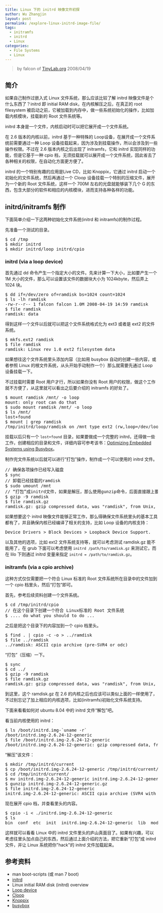 ```yaml
---
title: Linux 下的 initrd 映像文件初探
author: Wu Zhangjin
layout: post
permalink: /explore-linux-initrd-image-file/
tags:
  - initramfs
  - initrd
  - Linux
categories:
  - File Systems
  - Linux
---
```


> by falcon of [TinyLab.org][2]
> 2008/04/19


## 简介

如果自己制作过嵌入式 Linux 文件系统，那么应该比较了解 initrd 映像文件是个什么东西了？initrd 即 initial RAM disk，在内核解压之后，在真正的 root filesystem 被启动之前，它被加载到内存中，做一些系统初始化的操作，比如加载内核模块，挂载新的 Root 文件系统等。

initrd 本身是一个文件，内核启动时可以把它展开成一个文件系统。

在 2.6 版本的内核以前，initrd 基于一种特殊的 Loop设备，在展开成一个文件系统前需要通过一种 Loop 设备挂载起来，因为涉及到挂载操作，所以会涉及到一些操作权限。不过在 2.6 版本内核之后出现了 initramfs，它和 initrd 实现同样的功能，但是它基于一种 cpio 档，无须挂载就可以展开成一个文件系统，因此省去了各种相关的权限，在自动化方面更方便了。

initrd 的一个特别有趣的应用是Live CD，比如 Knoppix，它通过 initrd 启动一个初始化的文件系统，然后再通过一个 Cloop 设备挂载一个特别的压缩文件，展开为一个新的 Root 文件系统，这样一个 700M 左右的光盘就能够装下几个 G 的东西，包含大部分的软件和相应的内核模块，进而支持各种各样的功能。

## initrd/initramfs 制作

下面简单介绍一下这两种初始化文件系统(initrd 和 initramfs)的制作过程。

先准备一个测试的目录。

<pre>$ cd /tmp
$ mkdir initrd
$ mkdir initrd/loop initrd/cpio
</pre>

### initrd (via a loop device)

首先通过 dd 命令产生一个指定大小的文件。先来计算一下大小，比如要产生一个 1M 大小的文件，那么可以设置该文件的数据块大小为 1024kbyte，然后弄上 1024 块。

<pre>$ dd if=/dev/zero of=ramdisk bs=1024 count=1024
$ ls -lh ramdisk
-rw-r--r-- 1 falcon falcon 1.0M 2008-04-19 14:59 ramdisk
$ file ramdisk
ramdisk: data
</pre>

得到这样一个文件以后就可以把这个文件系统格式化为 ext3 或者是 ext2 的文件系统。

<pre>$ mkfs.ext2 ramdisk
$ file ramdisk
ramdisk: Linux rev 1.0 ext2 filesystem data
</pre>

如果想往这个文件系统里头添加内容（比如用 busybox 自动的创建一些内容，或者参照 Linux 的根文件系统，从头开始手动制作一个）那么就需要先通过 Loop 设备挂载一下。

不过挂载时需要 Root 用户才行，所以如果你没有 Root 用户的权限，做这个工作就不方便了，从这里就可以看出之后要介绍的 initramfs 的好处了。

<pre>$ mount ramdisk /mnt/ -o loop
mount: only root can do that
$ sudo mount ramdisk /mnt/ -o loop
$ ls /mnt/
lost+found
$ mount | grep ramdisk
/tmp/initrd/loop/ramdisk on /mnt type ext2 (rw,loop=/dev/loop0)
</pre>

挂载以后只有一个 `lost+found` 目录，如果要做成一个完整的 initrd，还得做一些工作，创建相应的目录和文件，详细内容可参考该书：[Optimizing Embedded Systems using Busybox][3]。

制作完文件系统以后就可以进行“打包”操作，制作成一个可以使用的 initrd 文件。

<pre>// 确保各项操作已经写入磁盘
$ sync
// 卸载已经挂载的ramdisk
$ sudo umount /mnt
// “打包”成initrd文件，如果是解压，那么使用gunzip命令，后面直接跟上要解压的文件即可
$ gzip -9 ramdisk
$ file ramdisk.gz
ramdisk.gz: gzip compressed data, was "ramdisk", from Unix, last modified: Sat Apr 19 17:05:24 2008, max compression
</pre>

如果想要这个 initrd 映像文件能够正常工作，那么得确保文件系统里头的基本工具都有了，并且确保内核已经编译了相关的支持，比如 Loop 设备的内核支持：

<pre>Device Drivers > Block Devices > Loopback Device Support.
</pre>

以及其他的选项，比如 ext2 文件系统支持等，就可以考虑测试 ramdisk.gz 能不能用了，在 grub 下面可以考虑使用 `initrd /path/to/ramdisk.gz` 来测试它，而在 lilo 下则通过 initrd 变量来指定 `initrd = /path/to/ramdisk.gz`。

### initramfs (via a cpio archive)

这种方式仅仅需要把一个符合 Linux 标准的 Root 文件系统所在目录中的文件加到一个 cpio 档里头，然后“打包”即可。

首先，参考后续资料创建一个文件系统。

<pre>$ cd /tmp/initrd/cpio
// 在这个目录下创建一个符合 Linux标准的 Root 文件系统
$ .... do what you should to do ...
</pre>

之后是把这个目录下的内容加到一个 cpio 档里头。

<pre>$ find . | cpio -c -o > ../ramdisk
$ file ../ramdisk
../ramdisk: ASCII cpio archive (pre-SVR4 or odc)
</pre>

&#8220;打包&#8221;（压缩）一下。

<pre>$ sync
$ cd ../
$ gzip -9 ramdisk
$ file ramdisk.gz
ramdisk.gz: gzip compressed data, was "ramdisk", from Unix, last modified: Sat Apr 19 17:37:25 2008, max compression
</pre>

到这里，这个 ramdisk.gz 在 2.6 的内核之后也应该可以类似上面的一样使用了，不过别忘记了加上相应的内核选项，比如(initramfs)初始化文件系统支持。

下面来看看如何对 ubuntu 8.04 中的 initrd 文件“解包”吧。

看当前内核使用的 initrd：

<pre>$ ls /boot/initrd.img-`uname -r`
/boot/initrd.img-2.6.24-12-generic
$ file /boot/initrd.img-2.6.24-12-generic
/boot/initrd.img-2.6.24-12-generic: gzip compressed data, from Unix, last modified: Thu Apr  3 18:35:25 2008
</pre>

“解压”该文件：

<pre>$ mkdir /tmp/initrd/current
$ cp /boot/initrd.img-2.6.24-12-generic /tmp/initrd/current/
$ cd /tmp/initrd/current/
$ mv initrd.img-2.6.24-12-generic initrd.img-2.6.24-12-generic.gz
$ gunzip initrd.img-2.6.24-12-generic.gz
$ file initrd.img-2.6.24-12-generic
initrd.img-2.6.24-12-generic: ASCII cpio archive (SVR4 with no CRC)
</pre>

现在展开 cpio 档，并查看里头的内容。

<pre>$ cpio -i &lt; ./initrd.img-2.6.24-12-generic
$ ls
bin  conf  etc  init  initrd.img-2.6.24-12-generic  lib  modules  sbin  scripts  usr  var
</pre>

这样就可以看看 Linux 中的 initrd 文件里头的庐山真面目了。如果有兴趣，可以考虑往里头加点自己的东西，然后通过上面介绍的方法，把它重新“打包”成 initrd 文件，并让 Linux 系统把你"hack"的 initrd 文件加载起来。

## 参考资料

  * man boot-scripts (或 man 7 boot)
  * [initrd][4]
  * Linux initial RAM disk (initrd) overview
  * [Loop device][5]
  * [Cloop][6]
  * [Knoppix][7]
  * [busybox][8]





 [2]: http://tinylab.org
 [3]: /optimizing-embedded-systems-using-busybox/
 [4]: http://en.wikipedia.org/wiki/Initrd
 [5]: http://en.wikipedia.org/wiki/Loop_device
 [6]: http://en.wikipedia.org/wiki/Cloop
 [7]: http://www.knoppix.org/
 [8]: http://www.busybox.net/
